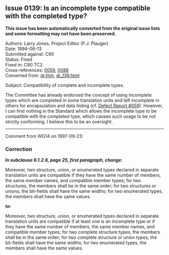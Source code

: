 ## Issue 0139: Is an incomplete type compatible with the completed type?

**This issue has been automatically converted from the original issue lists and some formatting may not have been preserved.**

Authors: Larry Jones, Project Editor (P.J. Plauger)  
Date: 1994-06-13  
Submitted against: C90  
Status: Fixed  
Fixed in: C90 TC2  
Cross-references: [0059](issue0059.md), [0088](issue0088.md)  
Converted from: [dr.htm](https://www.open-std.org/jtc1/sc22/wg14/www/docs/dr.htm), [dr_139.html](https://www.open-std.org/jtc1/sc22/wg14/www/docs/dr_139.html)

Subject: Compatibility of complete and incomplete types.

The Committee has already endorsed the concept of using incomplete types which
are completed in some translation units and left incomplete in others for
encapsulation and data hiding (cf. [Defect Report #059](issue0059.md)). However, I
can find nothing in the Standard which allows the incomplete type to be
compatible with the completed type, which causes such usage to be not strictly
conforming. I believe this to be an oversight.

---

Comment from WG14 on 1997-09-23:

### Correction

***In subclause 6.1.2.6, page 25, first paragraph, change:***

Moreover, two structure, union, or enumerated types declared in separate
translation units are compatible if they have the same number of members, the
same member names, and compatible member types; for two structures, the members
shall be in the same order; for two structures or unions, the bit-fields shall
have the same widths; for two enumerated types, the members shall have the same
values.

***to:***

Moreover, two structure, union, or enumerated types declared in separate
translation units are compatible if at least one is an incomplete type or if
they have the same number of members, the same member names, and compatible
member types; for two complete structure types, the members shall be in the same
order; for two complete structure or union types, the bit-fields shall have the
same widths; for two enumerated types, the members shall have the same values.
